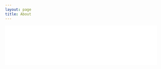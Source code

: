 ```yaml
---
layout: page
title: About
---
```


<iframe src="MVP.html" style="width: 500px; height: 130px; border: 0px"></iframe>




